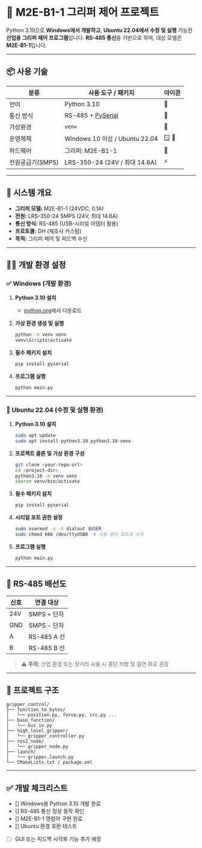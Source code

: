 # 🤖 M2E-B1-1 그리퍼 제어 프로젝트

Python 3.10으로 **Windows에서 개발하고**, **Ubuntu 22.04에서 수정 및 실행** 가능한 **산업용 그리퍼 제어 프로그램**입니다.
**RS-485 통신**을 기반으로 하며, 대상 모델은 **M2E-B1-1**입니다.

---

## 📦 사용 기술

| 분류          | 사용 도구 / 패키지                                             | 아이콘   |
| ----------- | ------------------------------------------------------- | ----- |
| 언어          | Python 3.10                                             | 🐍    |
| 통신 방식       | RS-485 + [PySerial](https://pythonhosted.org/pyserial/) | 🔌    |
| 가상환경        | `venv`                                                  | 🧪    |
| 운영체제        | Windows 10 이상 / Ubuntu 22.04                            | 🪟 🐧 |
| 하드웨어        | 그리퍼: M2E-B1-1                                           | 🤲    |
| 전원공급기(SMPS) | LRS-350-24 (24V / 최대 14.6A)                             | ⚡     |

---

## 🔧 시스템 개요

* **그리퍼 모델:** M2E-B1-1 (24VDC, 0.1A)
* **전원:** LRS-350-24 SMPS (24V, 최대 14.6A)
* **통신 방식:** RS-485 (USB-시리얼 어댑터 활용)
* **프로토콜:** DH (제조사 커스텀)
* **목적:** 그리퍼 제어 및 피드백 수신

---

## 🧑‍💻 개발 환경 설정

### ✅ Windows (개발 환경)

1. **Python 3.10 설치**

   * [python.org](https://www.python.org/downloads/release/python-3100/)에서 다운로드

2. **가상 환경 생성 및 실행**

   ```bash
   python -m venv venv
   venv\Scripts\activate
   ```

3. **필수 패키지 설치**

   ```bash
   pip install pyserial
   ```

4. **프로그램 실행**

   ```bash
   python main.py
   ```

---

### 🐧 Ubuntu 22.04 (수정 및 실행 환경)

1. **Python 3.10 설치**

   ```bash
   sudo apt update
   sudo apt install python3.10 python3.10-venv
   ```

2. **프로젝트 클론 및 가상 환경 구성**

   ```bash
   git clone <your-repo-url>
   cd <project-dir>
   python3.10 -m venv venv
   source venv/bin/activate
   ```

3. **필수 패키지 설치**

   ```bash
   pip install pyserial
   ```

4. **시리얼 포트 권한 설정**

   ```bash
   sudo usermod -a -G dialout $USER
   sudo chmod 666 /dev/ttyUSB0  # 사용 중인 포트로 수정
   ```

5. **프로그램 실행**

   ```bash
   python main.py
   ```

---

## 🔌 RS-485 배선도

| 신호  | 연결 대상      |
| --- | ---------- |
| 24V | SMPS + 단자  |
| GND | SMPS - 단자  |
| A   | RS-485 A 선 |
| B   | RS-485 B 선 |

> ⚠️ **주의:** 산업 환경 또는 장거리 사용 시 종단 저항 및 절연 회로 권장

---

## 📁 프로젝트 구조

```
gripper_control/
├── function_to_bytes/
│   └── position.py, force.py, crc.py ...
├── base_function/
│   └── bus_io.py
├── high_level_gripper/
│   └── gripper_controller.py
├── ros2_node/
│   └── gripper_node.py
├── launch/
│   └── gripper.launch.py
└── CMakeLists.txt / package.xml

```

---

## ✅ 개발 체크리스트

* [] Windows용 Python 3.10 개발 완료
* [] RS-485 통신 정상 동작 확인
* [] M2E-B1-1 명령어 구현 완료
* [] Ubuntu 환경 호환 테스트
* [ ] GUI 또는 피드백 시각화 기능 추가 예정

